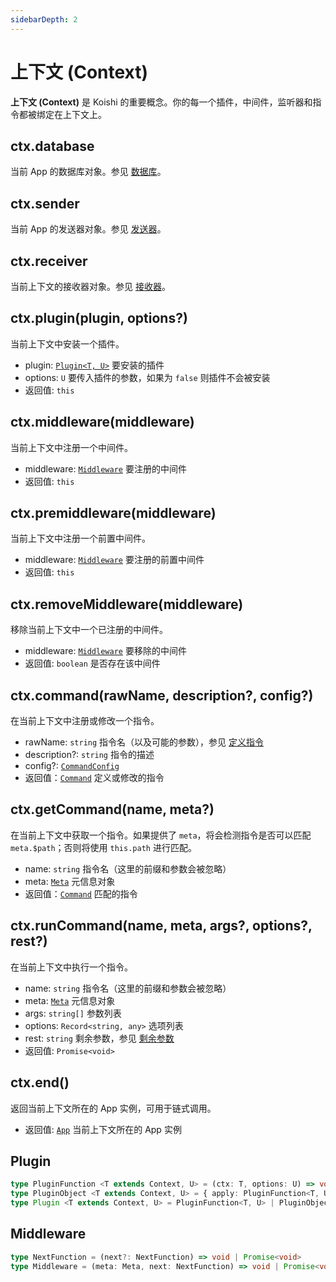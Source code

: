 ```yaml
---
sidebarDepth: 2
---
```


# 上下文 (Context)

**上下文 (Context)** 是 Koishi 的重要概念。你的每一个插件，中间件，监听器和指令都被绑定在上下文上。

## ctx.database

当前 App 的数据库对象。参见 [数据库](./database.md)。

## ctx.sender

当前 App 的发送器对象。参见 [发送器](./sender.md)。

## ctx.receiver

当前上下文的接收器对象。参见 [接收器](./receiver.md)。

## ctx.plugin(plugin, options?)

当前上下文中安装一个插件。

- plugin: [`Plugin<T, U>`](#plugin) 要安装的插件
- options: `U` 要传入插件的参数，如果为 `false` 则插件不会被安装
- 返回值: `this`

## ctx.middleware(middleware)

当前上下文中注册一个中间件。

- middleware: [`Middleware`](#middleware) 要注册的中间件
- 返回值: `this`

## ctx.premiddleware(middleware)

当前上下文中注册一个前置中间件。

- middleware: [`Middleware`](#middleware) 要注册的前置中间件
- 返回值: `this`

## ctx.removeMiddleware(middleware)

移除当前上下文中一个已注册的中间件。

- middleware: [`Middleware`](#middleware) 要移除的中间件
- 返回值: `boolean` 是否存在该中间件

## ctx.command(rawName, description?, config?)

在当前上下文中注册或修改一个指令。

- rawName: `string` 指令名（以及可能的参数），参见 [定义指令](../guide/command-system.md#定义指令)
- description?: `string` 指令的描述
- config?: [`CommandConfig`](./command.md#commandconfig)
- 返回值：[`Command`](./command.md) 定义或修改的指令

## ctx.getCommand(name, meta?)

在当前上下文中获取一个指令。如果提供了 `meta`，将会检测指令是否可以匹配 `meta.$path`；否则将使用 `this.path` 进行匹配。

- name: `string` 指令名（这里的前缀和参数会被忽略）
- meta: [`Meta`](../guide/receive-and-send.md#深入-meta-对象) 元信息对象
- 返回值：[`Command`](./command.md) 匹配的指令

## ctx.runCommand(name, meta, args?, options?, rest?)

在当前上下文中执行一个指令。

- name: `string` 指令名（这里的前缀和参数会被忽略）
- meta: [`Meta`](../guide/receive-and-send.md#深入-meta-对象) 元信息对象
- args: `string[]` 参数列表
- options: `Record<string, any>` 选项列表
- rest: `string` 剩余参数，参见 [剩余参数](../guide/command-system.md#剩余参数)
- 返回值: `Promise<void>`

## ctx.end()

返回当前上下文所在的 App 实例，可用于链式调用。

- 返回值: [`App`](./app.md) 当前上下文所在的 App 实例

## Plugin

```ts
type PluginFunction <T extends Context, U> = (ctx: T, options: U) => void
type PluginObject <T extends Context, U> = { apply: PluginFunction<T, U> }
type Plugin <T extends Context, U> = PluginFunction<T, U> | PluginObject<T, U>
```

## Middleware

```ts
type NextFunction = (next?: NextFunction) => void | Promise<void>
type Middleware = (meta: Meta, next: NextFunction) => void | Promise<void>
```
